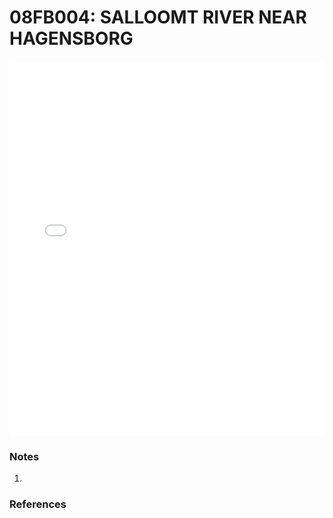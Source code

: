 # 08FB004: SALLOOMT RIVER NEAR HAGENSBORG

<iframe src="/distribution_estimation/_static/stations/08FB004_fdc.html" width="100%" height="600" frameborder="0"></iframe>

### Notes
1. 

### References

